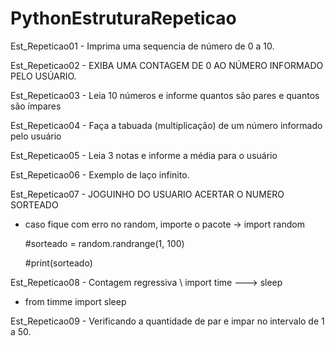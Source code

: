 # PythonEstruturaRepeticao

Est_Repeticao01 - Imprima uma sequencia de número de 0 a 10.

Est_Repeticao02 - EXIBA UMA CONTAGEM DE 0 AO NÚMERO INFORMADO PELO USÚARIO.

Est_Repeticao03 - Leia 10 números e informe quantos são pares e quantos são ímpares

Est_Repeticao04 - Faça a tabuada (multiplicação) de um número informado pelo usuário

Est_Repeticao05 - Leia 3 notas e informe a média para o usuário

Est_Repeticao06 -  Exemplo de laço infinito.

Est_Repeticao07 - JOGUINHO DO USUARIO ACERTAR O NUMERO SORTEADO
 - caso fique com erro no random, importe o pacote -> import random 
  
   #sorteado = random.randrange(1, 100)
   
   #print(sorteado)

Est_Repeticao08 - Contagem regressiva
\\ import time ---> sleep
 - from timme import sleep

Est_Repeticao09 - Verificando a quantidade de par e impar no intervalo
de 1 a 50.
